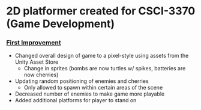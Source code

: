 # **2D platformer created for CSCI-3370 (Game Development)**

### <ins>**First Improvement**</ins>
- Changed overall design of game to a pixel-style using assets from the Unity Asset Store
  - Change in sprites (bombs are now turtles w/ spikes, batteries are now cherries)
- Updating random positioning of enemies and cherries
  - Only allowed to spawn within certain areas of the scene
- Decreased number of enemies to make game more playable
- Added additional platforms for player to stand on

